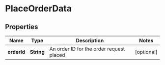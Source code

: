 # PlaceOrderData

## Properties
Name | Type | Description | Notes
------------ | ------------- | ------------- | -------------
**orderId** | **String** | An order ID for the order request placed |  [optional]
